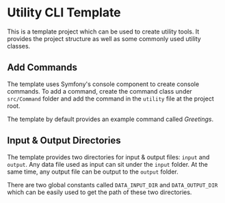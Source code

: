 # Utility CLI Template

This is a template project which can be used to create utility tools.
It provides the project structure as well as some commonly used utility
classes.

## Add Commands

The template uses Symfony's console component to create console commands.
To add a command, create the command class under `src/Command` folder
and add the command in the `utility` file at the project root.

The template by default provides an example command called _Greetings_.

## Input & Output Directories

The template provides two directories for input & output files: `input`
and `output`. Any data file used as input can sit under the `input` folder.
At the same time, any output file can be output to the `output` folder.

There are two global constants called `DATA_INPUT_DIR` and `DATA_OUTPUT_DIR`
which can be easily used to get the path of these two directories.
